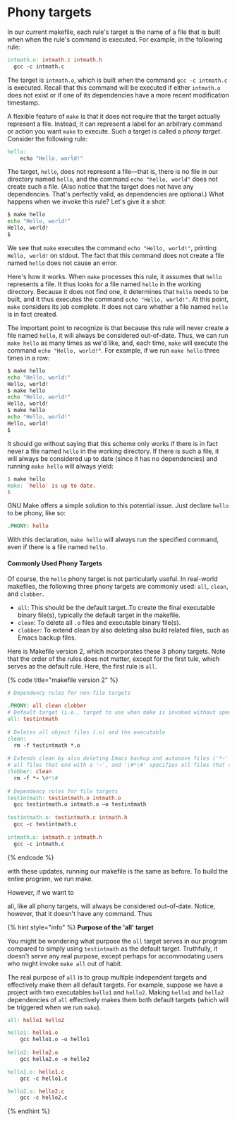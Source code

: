 # Phony targets

In our current makefile, each rule's target is the name of a file that is built when when the rule's command is executed. For example, in the following rule:

```makefile
intmath.o: intmath.c intmath.h
  gcc -c intmath.c
```

The target is `intmath.o`, which is built when the command `gcc -c intmath.c` is executed. Recall that this command will be executed if either `intmath.o` does not exist or if one of its dependencies have a more recent modification timestamp.

A flexible feature of `make` is that it does not require that the target actually represent a file. Instead, it can represent a label for an arbitrary command or action you want `make` to execute. Such a target is called a _phony target_. Consider the following rule:

```makefile
hello: 
    echo "Hello, world!" 
```

The target, `hello`, does not represent a file—that is, there is no file in our directory named `hello`, and the command `echo "hello, world"` does not create such a file. (Also notice that the target does not have any dependencies. That's perfectly valid, as dependencies are optional.) What happens when we invoke this rule? Let's give it a shot:

```bash
$ make hello
echo "Hello, world!"
Hello, world!
$
```

We see that `make` executes the command `echo "Hello, world!"`, printing `Hello, world!` on stdout. The fact that this command does not create a file named `hello` does not cause an error.

Here's how it works. When `make` processes this rule, it assumes that `hello` represents a file. It thus looks for a file named `hello` in the working directory. Because it does not find one, it determines that `hello` needs to be built, and it thus executes the command `echo "Hello, world!"`. At this point, `make` considers its job complete. It does not care whether a file named `hello` is in fact created.

The important point to recognize is that because this rule will never create a file named `hello`, it will always be considered out-of-date. Thus, we can run `make hello` as many times as we'd like, and, each time, `make` will execute the command `echo "Hello, world!"`. For example, if we run `make hello` three times in a row:

```bash
$ make hello
echo "Hello, world!"
Hello, world!
$ make hello
echo "Hello, world!"
Hello, world!
$ make hello
echo "Hello, world!"
Hello, world!
$
```

It should go without saying that this scheme only works if there is in fact never a file named `hello` in the working directory. If there is such a file, it will always be considered up to date (since it has no dependencies) and running `make hello` will always yield:

```makefile
$ make hello
make: `hello' is up to date.
$
```

GNU Make offers a simple solution to this potential issue. Just declare `hello` to be phony, like so:

```makefile
.PHONY: hello
```

With this declaration, `make hello` will always run the specified command, even if there is a file named `hello`.

#### Commonly Used Phony Targets

Of course, the `hello` phony target is not particularly useful. In real-world makefiles, the following three phony targets are commonly used: `all`, `clean`, and `clobber`. &#x20;

* `all`: This should be the default target..To create the final executable binary file(s), typically the default target in the makefile.&#x20;
* `clean`: To delete all `.o` files and executable binary file(s).&#x20;
* `clobber`: To extend clean by also deleting also build related files, such as Emacs backup files.

Here is Makefile version 2, which incorporates these 3 phony targets. Note that the order of the rules does not matter, except for the first tule, which serves as the default rule. Here, the first rule is `all`.&#x20;

{% code title="makefile version 2" %}
```makefile
# Dependency rules for non-file targets

.PHONY: all clean clobber
# Default target (i.e., target to use when make is invoked without specifying a target)
all: testintmath
  
# Deletes all object files (.o) and the executable 
clean:
  rm -f testintmath *.o
  
# Extends clean by also deleting Emacs backup and autosave files ('*~' specifies 
# all files that end with a '~', and '\#*\#' specifies all files that start and end with a '#')
clobber: clean
  rm -f *~ \#*\# 
  
# Dependency rules for file targets
testintmath: testintmath.o intmath.o
  gcc testintmath.o intmath.o –o testintmath
  
testintmath.o: testintmath.c intmath.h
  gcc -c testintmath.c
  
intmath.o: intmath.c intmath.h
  gcc -c intmath.c
```
{% endcode %}

with these updates, running our makefile is the same as before. To build the entire program, we run make.&#x20;

However, if we want to&#x20;









all, like all phony targets, will always be considered out-of-date. Notice, however, that it doesn't have any command. Thus

{% hint style="info" %}
**Purpose of the 'all' target**

You might be wondering what purpose the `all` target serves in our program compared to simply using `testintmath` as the default target. Truthfully, it doesn't serve any real purpose, except perhaps for accommodating users who might invoke `make all` out of habit.

The real purpose of `all` is to group multiple independent targets and effectively make them all default targets. For example, suppose we have a project with two executables:`hello1` and `hello2`. Making `hello1` and `hello2` dependencies of `all` effectively makes them both default targets (which will be triggered when we run `make`).

```makefile
all: hello1 hello2

hello1: hello1.o
	gcc hello1.o -o hello1
	
hello2: hello2.o
	gcc hello2.o -o hello2

hello1.o: hello1.c
	gcc -c hello1.c

hello2.o: hello2.c
	gcc -c hello2.c
```
{% endhint %}
